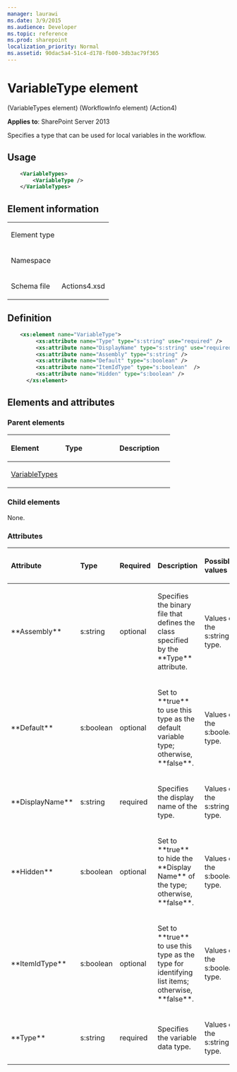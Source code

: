 ```yaml
---
manager: laurawi
ms.date: 3/9/2015
ms.audience: Developer
ms.topic: reference
ms.prod: sharepoint
localization_priority: Normal
ms.assetid: 90dac5a4-51c4-d178-fb00-3db3ac79f365
---
```


# VariableType element 

(VariableTypes element) (WorkflowInfo element) (Action4)

**Applies to**: SharePoint Server 2013

Specifies a type that can be used for local variables in the workflow.

## Usage

```XML
    <VariableTypes>
        <VariableType />
    </VariableTypes>
```

## Element information

<table>
<colgroup>
<col width="50%" />
<col width="50%" />
</colgroup>
<tbody>
<tr class="odd">
<td align="left"><p><span class="label">Element type</span></p></td>
<td align="left"><p></p></td>
</tr>
<tr class="even">
<td align="left"><p><span class="label">Namespace</span></p></td>
<td align="left"><p></p></td>
</tr>
<tr class="odd">
<td align="left"><p><span class="label">Schema file</span></p></td>
<td align="left"><p>Actions4.xsd</p></td>
</tr>
</tbody>
</table>

## Definition

```XML
    <xs:element name="VariableType">
         <xs:attribute name="Type" type="s:string" use="required" />
         <xs:attribute name="DisplayName" type="s:string" use="required" />
         <xs:attribute name="Assembly" type="s:string" />
         <xs:attribute name="Default" type="s:boolean" />
         <xs:attribute name="ItemIdType" type="s:boolean"  />
         <xs:attribute name="Hidden" type="s:boolean" />
      </xs:element>  
```

## Elements and attributes

### Parent elements

<table>
<colgroup>
<col width="33%" />
<col width="33%" />
<col width="33%" />
</colgroup>
<thead>
<tr class="header">
<th align="left"><p>Element</p></th>
<th align="left"><p>Type</p></th>
<th align="left"><p>Description</p></th>
</tr>
</thead>
<tbody>
<tr class="odd">
<td align="left"><p><a href="variabletypes-element-workflowinfo-elementaction4.md">VariableTypes</a></p></td>
<td align="left"><p></p></td>
<td align="left"><p></p></td>
</tr>
</tbody>
</table>

### Child elements

None.

### Attributes

<table>
<colgroup>
<col width="15%" />
<col width="15%" />
<col width="15%" />
<col width="30%" />
<col width="25%" />
</colgroup>
<thead>
<tr class="header">
<th align="left"><p>Attribute</p></th>
<th align="left"><p>Type</p></th>
<th align="left"><p>Required</p></th>
<th align="left"><p>Description</p></th>
<th align="left"><p>Possible values</p></th>
</tr>
</thead>
<tbody>
<tr class="odd">
<td align="left"><p>**Assembly**</p></td>
<td align="left"><p>s:string</p></td>
<td align="left"><p>optional</p></td>
<td align="left"><p>Specifies the binary file that defines the class specified by the **Type** attribute.</p></td>
<td align="left"><p>Values of the s:string type.</p></td>
</tr>
<tr class="even">
<td align="left"><p>**Default**</p></td>
<td align="left"><p>s:boolean</p></td>
<td align="left"><p>optional</p></td>
<td align="left"><p>Set to **true** to use this type as the default variable type; otherwise, **false**.</p></td>
<td align="left"><p>Values of the s:boolean type.</p></td>
</tr>
<tr class="odd">
<td align="left"><p>**DisplayName**</p></td>
<td align="left"><p>s:string</p></td>
<td align="left"><p>required</p></td>
<td align="left"><p>Specifies the display name of the type.</p></td>
<td align="left"><p>Values of the s:string type.</p></td>
</tr>
<tr class="even">
<td align="left"><p>**Hidden**</p></td>
<td align="left"><p>s:boolean</p></td>
<td align="left"><p>optional</p></td>
<td align="left"><p>Set to **true** to hide the **Display Name** of the type; otherwise, **false**.</p></td>
<td align="left"><p>Values of the s:boolean type.</p></td>
</tr>
<tr class="odd">
<td align="left"><p>**ItemIdType**</p></td>
<td align="left"><p>s:boolean</p></td>
<td align="left"><p>optional</p></td>
<td align="left"><p>Set to **true** to use this type as the type for identifying list items; otherwise, **false**.</p></td>
<td align="left"><p>Values of the s:boolean type.</p></td>
</tr>
<tr class="even">
<td align="left"><p>**Type**</p></td>
<td align="left"><p>s:string</p></td>
<td align="left"><p>required</p></td>
<td align="left"><p>Specifies the variable data type.</p></td>
<td align="left"><p>Values of the s:string type.</p></td>
</tr>
</tbody>
</table>








